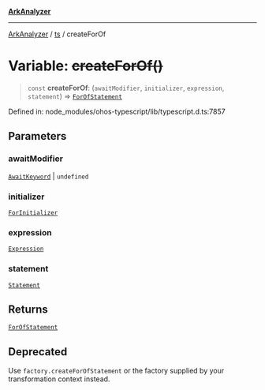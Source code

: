 [**ArkAnalyzer**](../../../../README.md)

***

[ArkAnalyzer](../../../../globals.md) / [ts](../README.md) / createForOf

# Variable: ~~createForOf()~~

> `const` **createForOf**: (`awaitModifier`, `initializer`, `expression`, `statement`) => [`ForOfStatement`](../interfaces/ForOfStatement.md)

Defined in: node\_modules/ohos-typescript/lib/typescript.d.ts:7857

## Parameters

### awaitModifier

[`AwaitKeyword`](../type-aliases/AwaitKeyword.md) | `undefined`

### initializer

[`ForInitializer`](../type-aliases/ForInitializer.md)

### expression

[`Expression`](../interfaces/Expression.md)

### statement

[`Statement`](../interfaces/Statement.md)

## Returns

[`ForOfStatement`](../interfaces/ForOfStatement.md)

## Deprecated

Use `factory.createForOfStatement` or the factory supplied by your transformation context instead.
